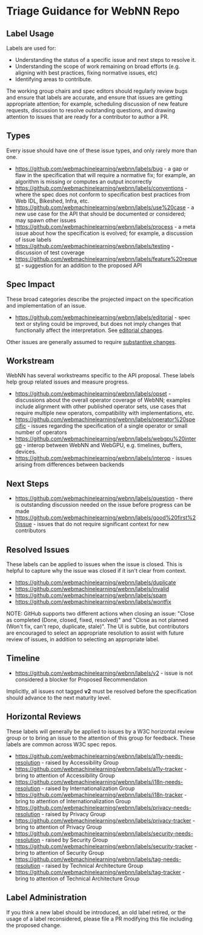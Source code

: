 # Triage Guidance for WebNN Repo

## Label Usage

Labels are used for:

- Understanding the status of a specific issue and next steps to resolve it.
- Understanding the scope of work remaining on broad efforts (e.g. aligning with best practices, fixing normative issues, etc)
- Identifying areas to contribute.

The working group chairs and spec editors should regularly review bugs and ensure that labels are accurate, and ensure that issues are getting appropriate attention; for example, scheduling discussion of new feature requests, discussion to resolve outstanding questions, and drawing attention to issues that are ready for a contributor to author a PR.


## Types

Every issue should have one of these issue types, and only rarely more than one.

- https://github.com/webmachinelearning/webnn/labels/bug - a gap or flaw in the specification that will require a normative fix; for example, an algorithm is missing or computes an output incorrectly
- https://github.com/webmachinelearning/webnn/labels/conventions - where the spec does not conform to specification best practices from Web IDL, Bikeshed, Infra, etc.
- https://github.com/webmachinelearning/webnn/labels/use%20case - a new use case for the API that should be documented or considered; may spawn other issues
- https://github.com/webmachinelearning/webnn/labels/process - a meta issue about how the specification is evolved; for example, a discussion of issue labels
- https://github.com/webmachinelearning/webnn/labels/testing - discussion of test coverage
- https://github.com/webmachinelearning/webnn/labels/feature%20request - suggestion for an addition to the proposed API


## Spec Impact

These broad categories describe the projected impact on the specification and implementation of an issue.

- https://github.com/webmachinelearning/webnn/labels/editorial - spec text or styling could be improved, but does not imply changes that functionally affect the interpretation. See [editorial changes](https://www.w3.org/2023/Process-20231103/#editorial-change).

Other issues are generally assumed to require [substantive changes](https://www.w3.org/2023/Process-20231103/#substantive-change).


## Workstream

WebNN has several workstreams specific to the API proposal. These labels help group related issues and measure progress.

- https://github.com/webmachinelearning/webnn/labels/opset - discussions about the overall operator coverage of WebNN; examples include alignment with other published operator sets, use cases that require multiple new operators, compatibility with implementations, etc.
- https://github.com/webmachinelearning/webnn/labels/operator%20specific - issues regarding the specification of a single operator or small number of operators
- https://github.com/webmachinelearning/webnn/labels/webgpu%20interop - interop between WebNN and WebGPU, e.g. timelines, buffers, devices.
- https://github.com/webmachinelearning/webnn/labels/interop - issues arising from differences between backends

## Next Steps

- https://github.com/webmachinelearning/webnn/labels/question - there is outstanding discussion needed on the issue before progress can be made
- https://github.com/webmachinelearning/webnn/labels/good%20first%20issue - issues that do not require significant context for new contributors


## Resolved Issues

These labels can be applied to issues when the issue is closed. This is helpful to capture why the issue was closed if it isn't clear from context.

- https://github.com/webmachinelearning/webnn/labels/duplicate
- https://github.com/webmachinelearning/webnn/labels/invalid
- https://github.com/webmachinelearning/webnn/labels/spam
- https://github.com/webmachinelearning/webnn/labels/wontfix

NOTE: GitHub supports two different actions when closing an issue: "Close as completed (Done, closed, fixed, resolved)" and "Close as not planned (Won't fix, can't repo, duplicate, stale)". The UI is subtle, but contributors are encouraged to select an appropriate resolution to assist with future review of issues, in addition to selecting an appropriate label.


## Timeline

- https://github.com/webmachinelearning/webnn/labels/v2 - issue is not considered a blocker for Proposed Recommendation

Implicitly, all issues not tagged **v2** must be resolved before the specification should advance to the next maturity level.


## Horizontal Reviews

These labels will generally be applied to issues by a W3C horizontal review group or to bring an issue to the attention of this group for feedback. These labels are common across W3C spec repos.

- https://github.com/webmachinelearning/webnn/labels/a11y-needs-resolution - raised by Accessibility Group
- https://github.com/webmachinelearning/webnn/labels/a11y-tracker - bring to attention of Accessibility Group
- https://github.com/webmachinelearning/webnn/labels/i18n-needs-resolution - raised by Internationalization Group
- https://github.com/webmachinelearning/webnn/labels/i18n-tracker - bring to attention of Internationalization Group
- https://github.com/webmachinelearning/webnn/labels/privacy-needs-resolution - raised by Privacy Group
- https://github.com/webmachinelearning/webnn/labels/privacy-tracker - bring to attention of Privacy Group
- https://github.com/webmachinelearning/webnn/labels/security-needs-resolution - raised by Security Group
- https://github.com/webmachinelearning/webnn/labels/security-tracker - bring to attention of Security Group
- https://github.com/webmachinelearning/webnn/labels/tag-needs-resolution - raised by Technical Architecture Group
- https://github.com/webmachinelearning/webnn/labels/tag-tracker - bring to attention of Technical Architecture Group


## Label Administration

If you think a new label should be introduced, an old label retired, or the usage of a label reconsidered, please file a PR modifying this file including the proposed change.
